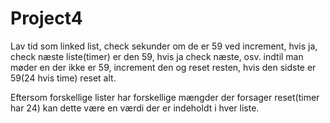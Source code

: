 # Project4

Lav tid som linked list, check sekunder om de er 59 ved increment, hvis ja, check næste liste(timer) er den 59, hvis ja check næste, osv. indtil man møder en der ikke er 59, increment den og reset resten, hvis den sidste er 59(24 hvis time) reset alt.

Eftersom forskellige lister har forskellige mængder der forsager reset(timer har 24) kan dette være en værdi der er indeholdt i hver liste.
